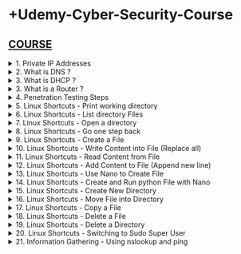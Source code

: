 # +Udemy-Cyber-Security-Course

## [COURSE](https://www.udemy.com/course/complete-ethical-hacking-bootcamp-zero-to-mastery/learn/lecture/21375116#overview)

<details>
<summary>1. Private IP Addresses </summary>

## Private IP Addresses

- Range from 10.0.0.0 to 10.255.255.255 — a 10.0.0.0 network with a 255.0.0.0 or an /8 (8-bit) mask 
- Range from 172.16.0.0 to 172.31.255.255 — a 172.16.0.0 network with a 255.240.0.0 (or a 12-bit) mask
- A 192.168.0.0 to 192.168.255.255 range, which is a 192.168.0.0 network masked by 255.255.0.0 or /16 
- A special range 100.64.0.0 to 100.127.255.255 with a 255.192.0.0 or /10 network mask

# #END</details>

<details>
<summary>2. What is DNS ? </summary>

## What is DNS ?

Domain Name Server (DNS) is a standard protocol that helps Internet users discover websites using human readable addresses. Like a phonebook which lets you look up the name of a person and discover their number, DNS lets you type the address of a website and automatically discover the Internet Protocol (IP) address for that website. 

# #END</details>

<details>
<summary>3. What is DHCP ? </summary>

## What is DHCP ?

Dynamic Host Configuration Protocol (DHCP) is a network management protocol used to automate the process of configuring devices on IP networks, thus allowing them to use network services such as DNS, NTP, and any communication protocol based on UDP or TCP. A DHCP server dynamically assigns an IP address and other network configuration parameters to each device on a network so they can communicate with other IP networks. 

# #END</details>

<details>
<summary>3. What is a Router ?  </summary>

## What is a Router ? 

- A router is a device that communicates between the internet and the devices in your home that connect to the internet. As its name implies, it “routes” traffic between the devices and the internet.
- A router is a physical or virtual appliance that passes information between two or more packet-switched computer networks. A router inspects a given data packet's destination Internet Protocol address (IP address), calculates the best way for it to reach its destination and then forwards it accordingly.
- A router is a common type of gateway. It is positioned where two or more networks meet at each point of presence on the internet. Hundreds of routers might forward a single packet as it moves from one network to the next on the way to its final destination.

# #END</details>

<details>
<summary>4. Penetration Testing Steps  </summary>

## Penetration Testing Steps

1. Information Gathering
2. Scanning
3. Gaining Access (Exploitation)
4. Maintaining Access
5. Covering Tracks

# #END</details>

<details>
<summary>5. Linux Shortcuts - Print working directory </summary>

## Linux Shortcuts - Print working directory

```x
pwd
```

/home/whitehacker

# #END</details>

<details>
<summary>6. Linux Shortcuts - List directory Files </summary>

## Linux Shortcuts - List directory Files

```x
ls
```

Desktop Documents Music Pictures Public Templates Videos 

# #END</details>

<details>
<summary>7. Linux Shortcuts - Open a directory </summary>

## Linux Shortcuts - Open a directory

```x
cd Documents
pwd
```

/home/whitehacker/Documents

# #END</details>

<details>
<summary>8. Linux Shortcuts - Go one step back </summary>

## Linux Shortcuts - Go one step back

```x
cd ..
pwd
```

/home/whitehacker

# #END</details>

<details>
<summary>9. Linux Shortcuts - Create a File </summary>

## Linux Shortcuts - Create a File

```x
cd Desktop
touch file1.txt
ls
```

file1.txt

# #END</details>

<details>
<summary>10. Linux Shortcuts - Write Content into File (Replace all)</summary>

## Linux Shortcuts - Write Content into File (Replace all)

```x
echo Today is a really good day! > file1.txt
ls
```

file1.txt

# #END</details>

<details>
<summary>11. Linux Shortcuts - Read Content from File </summary>

## Linux Shortcuts - Read Content from File

```x
cat file1.txt
```

Today is a really good day!

# #END</details>

<details>
<summary>12. Linux Shortcuts - Add Content to File (Append new line) </summary>

## Linux Shortcuts - Add Content to File (Append new line)

```x
echo Hello World! >> file1.txt
cat file1.txt
```

```txt
Today is a really good day!
Hello World!
```

# #END</details>

<details>
<summary>13. Linux Shortcuts - Use Nano to Create File </summary>

## Linux Shortcuts - Use Nano to Create File

```x
nano file2.txt
```

<img width="1131" alt="image" src="https://github.com/user-attachments/assets/cd394c3a-6996-4579-a926-3b0ce9e533f0">

## To Save and Exit Nano

```x
Ctrl + O
Enter
Ctrl + X
```

## To View created File

```x
cat file2.txt
```

```x
This is the second File
I love the Summers more
```

<img width="1131" alt="image" src="https://github.com/user-attachments/assets/c476cd36-9054-4d07-af5b-e49dd5fc0cdb">

# #END</details>

<details>
<summary>14. Linux Shortcuts - Create and Run python File with Nano </summary>

## Linux Shortcuts - Create and Run python File with Nano

```x
nano greeting.py
```

<img width="1131" alt="image" src="https://github.com/user-attachments/assets/c649366d-5099-452c-aba4-0ae538b72d32">

## Run Python file

```x
python3 greeting.py
```

<img width="1131" alt="image" src="https://github.com/user-attachments/assets/7a04f921-3796-47cc-a86f-52629e3fd627">

# #END</details>

<details>
<summary>15. Linux Shortcuts - Create New Directory </summary>

## Linux Shortcuts - Create New Directory

```x
mkdir myfolder
ls
```

file1.txt  file2.txt  greeting.py  myfolder

<img width="1131" alt="image" src="https://github.com/user-attachments/assets/e4b0c859-083a-49ca-91b8-5b883c035f69">

# #END</details>

<details>
<summary>16. Linux Shortcuts - Move File into Directory </summary>

## Linux Shortcuts - Move File into Directory

```x
mv greeting.py myfolder
ls
```

file1.txt  file2.txt  myfolder

<img width="1131" alt="image" src="https://github.com/user-attachments/assets/6021d2e2-efc2-4fc5-8798-6e5ec87eb532">

# #END</details>

<details>
<summary>17. Linux Shortcuts - Copy a File </summary>

## Linux Shortcuts - Copy a File

```x
cp file2.txt file3.txt
```

<img width="995" alt="image" src="https://github.com/user-attachments/assets/e3dde66b-dfe9-451f-b1f4-b96d62eaf21a">

# #END</details>

<details>
<summary>18. Linux Shortcuts - Delete a File </summary>

## Linux Shortcuts - Delete a File

```x
rm file3.txt
```

<img width="995" alt="image" src="https://github.com/user-attachments/assets/6bb9f671-0c89-4bbb-a536-105bb32b6e88">

# #END</details>

<details>
<summary>19. Linux Shortcuts - Delete a Directory </summary>

## Linux Shortcuts - Delete a Directory

```x
cd myfolder
mkdir myfolder2
ls
rm -r myfolder2
```

<img width="995" alt="image" src="https://github.com/user-attachments/assets/63ab122d-5303-4eef-b277-1da99eadb419">

# #END</details>

<details>
<summary>20. Linux Shortcuts - Switching to Sudo Super User </summary>

## Linux Shortcuts - Switching to Sudo Super User

```x
sudo su

exit
```

<img width="995" alt="image" src="https://github.com/user-attachments/assets/9a7cb8fd-7bb2-4eef-aba7-341b299ff096">

# #END</details>

<details>
<summary>21. Information Gathering - Using nslookup and ping </summary>

## Information Gathering - Using nslookup and ping

```x
ping facebook.com
ping etf.bg.ac.rs
```

```x
nslookup facebook.com
nslookup etf.bg.ac.rs
```

<img width="1067" alt="image" src="https://github.com/user-attachments/assets/0a73613e-ba75-42b4-aa1c-517b3696d4fa">


```x

```

```x

```

```x

```

```x

```

```x

```

```x

```

# #END</details>
